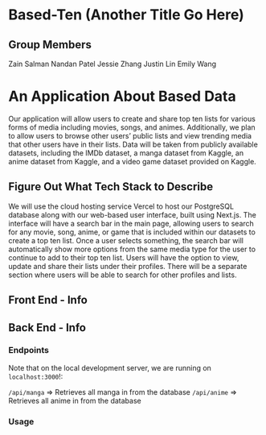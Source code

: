 # Based-Ten (Another Title Go Here)

## Group Members

Zain Salman
Nandan Patel
Jessie Zhang
Justin Lin
Emily Wang

# An Application About Based Data

Our application will allow users to create and share top ten lists for various forms of media including movies, songs, and animes. Additionally, we plan to allow users to browse other users’ public lists and view trending media that other users have in their lists. Data will be taken from publicly available datasets, including the IMDb dataset, a manga dataset from Kaggle, an anime dataset from Kaggle, and a video game dataset provided on Kaggle.

## Figure Out What Tech Stack to Describe

We will use the cloud hosting service Vercel to host our PostgreSQL database along with our web-based user interface, built using Next.js. The interface will have a search bar in the main page, allowing users to search for any movie, song, anime, or game that is included within our datasets to create a top ten list. Once a user selects something, the search bar will automatically show more options from the same media type for the user to continue to add to their top ten list. Users will have the option to view, update and share their lists under their profiles. There will be a separate section where users will be able to search for other profiles and lists.

## Front End - Info

## Back End - Info

### Endpoints

Note that on the local development server, we are running on `localhost:3000`!:

`/api/manga` => Retrieves all manga in from the database
`/api/anime` => Retrieves all anime in from the database

### Usage
